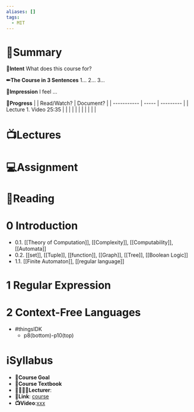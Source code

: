```yaml
---
aliases: []
tags:
  - MIT
---
```

# 📝Summary
**🎯Intent**
What does this course for?

**✏The Course in 3 Sentences**
1...
2...
3...

**🧠Impression**
I feel ...

**🏁Progress**
|             | Read/Watch? | Document? |
| ----------- | ----- | --------- |
| Lecture 1. Video 25:35 |       |           |
|             |       |           |
|             |       |           |




# 📺Lectures


# 💻Assignment



# 📖Reading
# 0 Introduction
- 0.1. [[Theory of Computation]], [[Complexity]], [[Computability]], [[Automata]]
- 0.2. [[set]], [[Tuple]], [[function]], [[Graph]], [[Tree]], [[Boolean Logic]]
- 1.1. [[Finite Automaton]], [[regular language]]
# 1 Regular Expression

# 2 Context-Free Languages
-  #thingsIDK
	- p8(bottom)-p10(top)


# ℹSyllabus
- **🎯Course Goal**
- **📖Course Textbook**
- **👩‍🏫👨‍🏫Lecturer**:
- **🔗Link**: [course](https://ocw.mit.edu/courses/18-404j-theory-of-computation-fall-2020/)
- **📺Video**:[xxx](https://)
